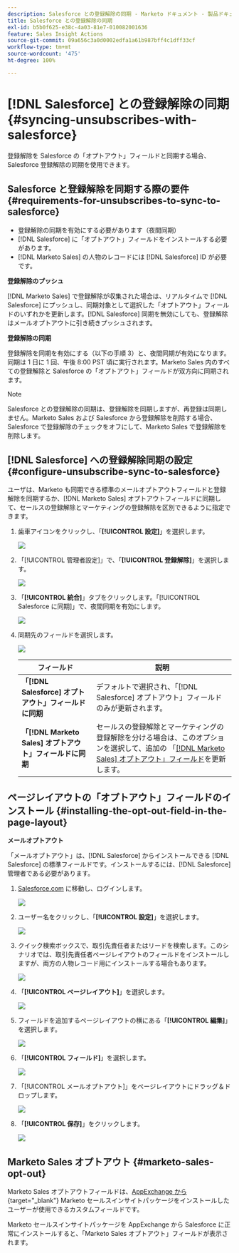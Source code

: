 ```yaml
---
description: Salesforce との登録解除の同期 - Marketo ドキュメント - 製品ドキュメント
title: Salesforce との登録解除の同期
exl-id: b5b0f625-e38c-4a03-81e7-010082001636
feature: Sales Insight Actions
source-git-commit: 09a656c3a0d0002edfa1a61b987bff4c1dff33cf
workflow-type: tm+mt
source-wordcount: '475'
ht-degree: 100%

---
```


# [!DNL Salesforce] との登録解除の同期 {#syncing-unsubscribes-with-salesforce}

登録解除を Salesforce の「オプトアウト」フィールドと同期する場合、Salesforce 登録解除の同期を使用できます。

## Salesforce と登録解除を同期する際の要件 {#requirements-for-unsubscribes-to-sync-to-salesforce}

* 登録解除の同期を有効にする必要があります（夜間同期）
* [!DNL Salesforce] に「オプトアウト」フィールドをインストールする必要があります。
* [!DNL Marketo Sales] の人物のレコードには [!DNL Salesforce] ID が必要です。

**登録解除のプッシュ**

[!DNL Marketo Sales] で登録解除が収集された場合は、リアルタイムで [!DNL Salesforce] にプッシュし、同期対象として選択した「オプトアウト」フィールドのいずれかを更新します。[!DNL Salesforce] 同期を無効にしても、登録解除はメールオプトアウトに引き続きプッシュされます。

**登録解除の同期**

登録解除を同期を有効にする（以下の手順 3）と、夜間同期が有効になります。同期は 1 日に 1 回、午後 8:00 PST 頃に実行されます。Marketo Sales 内のすべての登録解除と Salesforce の「オプトアウト」フィールドが双方向に同期されます。

>[!NOTE]
>
>Salesforce との登録解除の同期は、登録解除を同期しますが、再登録は同期しません。Marketo Sales および Salesforce から登録解除を削除する場合、Salesforce で登録解除のチェックをオフにして、Marketo Sales で登録解除を削除します。

## [!DNL Salesforce] への登録解除同期の設定 {#configure-unsubscribe-sync-to-salesforce}

ユーザは、Marketo も同期できる標準のメールオプトアウトフィールドと登録解除を同期するか、[!DNL Marketo Sales] オプトアウトフィールドに同期して、セールスの登録解除とマーケティングの登録解除を区別できるように指定できます。

1. 歯車アイコンをクリックし、「**[!UICONTROL 設定]**」を選択します。

   ![](assets/syncing-unsubscribes-with-salesforce-1.png)

1. 「[!UICONTROL 管理者設定]」で、「**[!UICONTROL 登録解除]**」を選択します。

   ![](assets/syncing-unsubscribes-with-salesforce-2.png)

1. 「**[!UICONTROL 統合]**」タブをクリックします。「[!UICONTROL Salesforce に同期]」で、夜間同期を有効にします。

   ![](assets/syncing-unsubscribes-with-salesforce-3.png)

1. 同期先のフィールドを選択します。

   ![](assets/syncing-unsubscribes-with-salesforce-4.png)

   | フィールド | 説明 |
   |---|---|
   | **「[!DNL Salesforce] オプトアウト」フィールドに同期** | デフォルトで選択され、「[!DNL Salesforce] オプトアウト」フィールドのみが更新されます。 |
   | **「[!DNL Marketo Sales] オプトアウト」フィールドに同期** | セールスの登録解除とマーケティングの登録解除を分ける場合は、このオプションを選択して、追加の 「[[!DNL Marketo Sales]  オプトアウト」フィールド](#msoo)を更新します。 |

## ページレイアウトの「オプトアウト」フィールドのインストール {#installing-the-opt-out-field-in-the-page-layout}

**メールオプトアウト**

「メールオプトアウト」は、[!DNL Salesforce] からインストールできる [!DNL Salesforce] の標準フィールドです。インストールするには、[!DNL Salesforce] 管理者である必要があります。

1. [Salesforce.com](https://salesforce.com) に移動し、ログインします。

   ![](assets/syncing-unsubscribes-with-salesforce-5.png)

1. ユーザー名をクリックし、「**[!UICONTROL 設定]**」を選択します。

   ![](assets/syncing-unsubscribes-with-salesforce-6.png)

1. クイック検索ボックスで、取引先責任者またはリードを検索します。このシナリオでは、取引先責任者ページレイアウトのフィールドをインストールしますが、両方の人物レコード用にインストールする場合もあります。

   ![](assets/syncing-unsubscribes-with-salesforce-7.png)

1. 「**[!UICONTROL ページレイアウト]**」を選択します。

   ![](assets/syncing-unsubscribes-with-salesforce-8.png)

1. フィールドを追加するページレイアウトの横にある「**[!UICONTROL 編集]**」を選択します。

   ![](assets/syncing-unsubscribes-with-salesforce-9.png)

1. 「**[!UICONTROL フィールド]**」を選択します。

   ![](assets/syncing-unsubscribes-with-salesforce-10.png)

1. 「[!UICONTROL メールオプトアウト]」をページレイアウトにドラッグ＆ドロップします。

   ![](assets/syncing-unsubscribes-with-salesforce-11.png)

1. 「**[!UICONTROL 保存]**」をクリックします。

   ![](assets/syncing-unsubscribes-with-salesforce-12.png)

## Marketo Sales オプトアウト {#marketo-sales-opt-out}

Marketo Sales オプトアウトフィールドは、[AppExchange から](/help/marketo/product-docs/marketo-sales-insight/msi-for-salesforce/installation/install-marketo-sales-insight-package-in-salesforce-appexchange.md){target="_blank"} Marketo セールスインサイトパッケージをインストールしたユーザーが使用できるカスタムフィールドです。

Marketo セールスインサイトパッケージを AppExchange から Salesforce に正常にインストールすると、「Marketo Sales オプトアウト」フィールドが表示されます。
